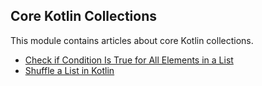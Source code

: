 ## Core Kotlin Collections

This module contains articles about core Kotlin collections.
- [Check if Condition Is True for All Elements in a List](https://www.baeldung.com/kotlin/list-condition-true-all-elements)
- [Shuffle a List in Kotlin](https://www.baeldung.com/kotlin/list-shuffle-randomly)
